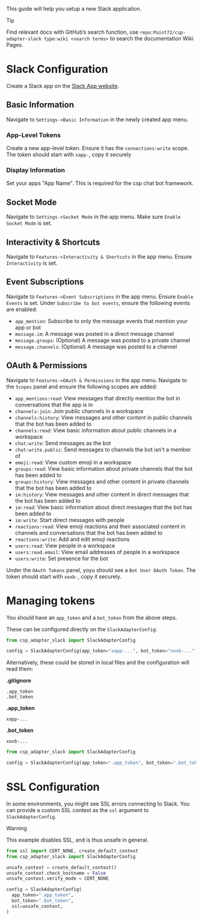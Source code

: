 This guide will help you setup a new Slack application.

> [!TIP]
> Find relevant docs with GitHub’s search function, use `repo:Point72/csp-adapter-slack type:wiki <search terms>` to search the documentation Wiki Pages.

# Slack Configuration

Create a Slack app on the [Slack App website](https://api.slack.com/apps).

## Basic Information

Navigate to `Settings->Basic Information` in the newly created app menu.

### App-Level Tokens

Create a new app-level token.
Ensure it has the `connections:write` scope.
The token should start with `xapp-`, copy it securely

### Display Information

Set your apps "App Name".
This is required for the csp chat bot framework.

## Socket Mode

Navigate to `Settings->Socket Mode` in the app menu.
Make sure `Enable Socket Mode` is set.

## Interactivity & Shortcuts

Navigate to `Features->Interactivity & Shortcuts` in the app menu.
Ensure `Interactivity` is set.

## Event Subscriptions

Navigate to `Features->Event Subscriptions` in the app menu.
Ensure `Enable Events` is set.
Under `Subscribe to bot events`, ensure the following events are enabled:

- `app_mention`: Subscribe to only the message events that mention your app or bot
- `message.im`: A message was posted in a direct message channel
- `message.groups`: (Optional) A message was posted to a private channel
- `message.channels`: (Optional) A message was posted to a channel

## OAuth & Permissions

Navigate to `Features->OAuth & Permissions` in the app menu.
Navigate to the `Scopes` panel and ensure the following scopes are added:

- `app_mentions:read`: View messages that directly mention the bot in conversations that the app is in
- `channels:join`: Join public channels in a workspace
- `channels:history`: View messages and other content in public channels that the bot has been added to
- `channels:read`: View basic information about public channels in a workspace
- `chat:write`: Send messages as the bot
- `chat:write.public`: Send messages to channels the bot isn't a member of
- `emoji:read`: View custom emoji in a workspace
- `groups:read`: View basic information about private channels that the bot has been added to
- `groups:history`: View messages and other content in private channels that the bot has been added to
- `im:history`: View messages and other content in direct messages that the bot has been added to
- `im:read`: View basic information about direct messages that the bot has been added to
- `im:write`: Start direct messages with people
- `reactions:read`: View emoji reactions and their associated content in channels and conversations that the bot has been added to
- `reactions:write`: Add and edit emoji reactions
- `users:read`: View people in a workspace
- `users:read.email`: View email addresses of people in a workspace
- `users:write`: Set presence for the bot

Under the `OAuth Tokens` panel, yoyu should see a `Bot User OAuth Token`.
The token should start with `xoxb-`, copy it securely.

# Managing tokens

You should have an `app_token` and a `bot_token` from the above steps.

These can be configured directly on the `SlackAdapterConfig`:

```python
from csp_adapter_slack import SlackAdapterConfig

config = SlackAdapterConfig(app_token="xapp-...", bot_token="xoxb-...")
```

Alternatively, these could be stored in local files and the configuration will read them:

**.gitignore**

```raw
.app_token
.bot_token
```

**.app_token**

```raw
xapp-...
```

**.bot_token**

```raw
xoxb-...
```

```python
from csp_adapter_slack import SlackAdapterConfig

config = SlackAdapterConfig(app_token=".app_token", bot_token=".bot_token")
```

# SSL Configuration

In some environments, you might see SSL errors connecting to Slack.
You can provide a custom SSL context as the `ssl` argument to `SlackAdapterConfig`.

> [!WARNING]
>
> This example disables SSL, and is thus unsafe in general.

```python
from ssl import CERT_NONE, create_default_context
from csp_adapter_slack import SlackAdapterConfig

unsafe_context = create_default_context()
unsafe_context.check_hostname = False
unsafe_context.verify_mode = CERT_NONE

config = SlackAdapterConfig(
  app_token=".app_token",
  bot_token=".bot_token",
  ssl=unsafe_context,
)
```
